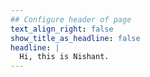 ```yaml
---
## Configure header of page
text_align_right: false
show_title_as_headline: false
headline: |
  Hi, this is Nishant. 
---
```


<!-- this is a subheadline -->
